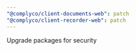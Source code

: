 ```yaml
---
"@complyco/client-documents-web": patch
"@complyco/client-recorder-web": patch
---
```


Upgrade packages for security
